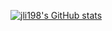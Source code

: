 [![jli198's GitHub stats](https://github-readme-stats.vercel.app/api?username=jli198)](https://github.com/anuraghazra/github-readme-stats)
